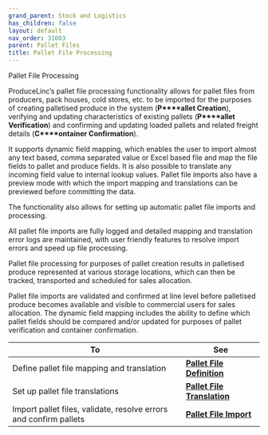 ```yaml
---
grand_parent: Stock and Logistics
has_children: false
layout: default
nav_order: 31003
parent: Pallet Files
title: Pallet File Processing
---
```


Pallet File Processing

ProduceLinc’s pallet file processing functionality allows for pallet files from producers, pack houses, cold stores, etc. to be imported for the purposes of creating palletised produce in the system (**P****allet Creation**), verifying and updating characteristics of existing pallets (**P****allet Verification**) and confirming and updating loaded pallets and related freight details (**C****ontainer Confirmation**).




It supports dynamic field mapping, which enables the user to import almost any text based, comma separated value or Excel based file and map the file fields to pallet and produce fields. It is also possible to translate any incoming field value to internal lookup values. Pallet file imports also have a preview mode with which the import mapping and translations can be previewed before committing the data.




The functionality also allows for setting up automatic pallet file imports and processing.




All pallet file imports are fully logged and detailed mapping and translation error logs are maintained, with user friendly features to resolve import errors and speed up file processing.




Pallet file processing for purposes of pallet creation results in palletised produce represented at various storage locations, which can then be tracked, transported and scheduled for sales allocation.




Pallet file imports are validated and confirmed at line level before palletised produce becomes available and visible to commercial users for sales allocation. The dynamic field mapping includes the ability to define which pallet fields should be compared and/or updated for purposes of pallet verification and container confirmation.






| **To** | **See** |
| --- | --- |
| Define pallet file mapping and translation | **[Pallet File Definition](https://linc.freshdesk.com/en/support/solutions/articles/8000097814)** |
| Set up pallet file translations | **[Pallet File Translation](https://linc.freshdesk.com/en/support/solutions/articles/8000097813)** |
| Import pallet files, validate, resolve errors and confirm pallets | **[Pallet File Import](https://linc.freshdesk.com/en/support/solutions/articles/8000097822)** |